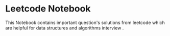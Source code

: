 # Leetcode Notebook
This Notebook contains important question's solutions from leetcode which 
are helpful for data structures and algorithms interview .